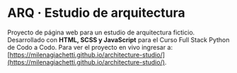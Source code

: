 # ARQ · Estudio de arquitectura
Proyecto de página web para un estudio de arquitectura ficticio. Desarrollado con __HTML, SCSS y JavaScript__ para el Curso Full Stack Python de Codo a Codo. Para ver el proyecto en vivo ingresar a: [https://milenagiachetti.github.io/architecture-studio/](https://milenagiachetti.github.io/architecture-studio/).